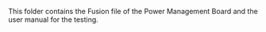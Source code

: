 This folder contains the Fusion file of the Power Management Board and the user manual for the testing.